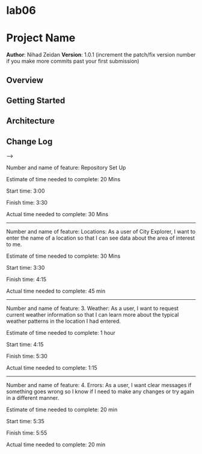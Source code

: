 # lab06

# Project Name

**Author**: Nihad Zeidan
**Version**: 1.0.1 (increment the patch/fix version number if you make more commits past your first submission)

## Overview
<!-- Provide a high level overview of what this application is and why you are building it, beyond the fact that it's an assignment for this class. (i.e. What's your problem domain?) -->

## Getting Started
<!-- What are the steps that a user must take in order to build this app on their own machine and get it running? -->

## Architecture
<!-- Provide a detailed description of the application design. What technologies (languages, libraries, etc) you're using, and any other relevant design information. -->

## Change Log
<!-- Use this area to document the iterative changes made to your application as each feature is successfully implemented. Use time stamps. Here's an examples:

01-01-2001 4:59pm - Application now has a fully-functional express server, with a GET route for the location resource.

## Credits and Collaborations
<!-- Give credit (and a link) to other people or resources that helped you build this application. -->
-->



Number and name of feature: Repository Set Up

Estimate of time needed to complete: 20 Mins

Start time: 3:00

Finish time: 3:30

Actual time needed to complete: 30 Mins


--------------------



Number and name of feature:  Locations: As a user of City Explorer, I want to enter the name of a location so that I can see data about the area of interest to me.

Estimate of time needed to complete: 30 Mins

Start time: 3:30

Finish time: 4:15

Actual time needed to complete: 45 min

------------------


Number and name of feature:  3. Weather: As a user, I want to request current weather information so that I can learn more about the typical weather patterns in the location I had entered.

Estimate of time needed to complete: 1 hour

Start time: 4:15

Finish time: 5:30

Actual time needed to complete: 1:15 

----------------------------



Number and name of feature:  4. Errors: As a user, I want clear messages if something goes wrong so I know if I need to make any changes or try again in a different manner.

Estimate of time needed to complete: 20 min

Start time: 5:35

Finish time: 5:55

Actual time needed to complete: 20 min







